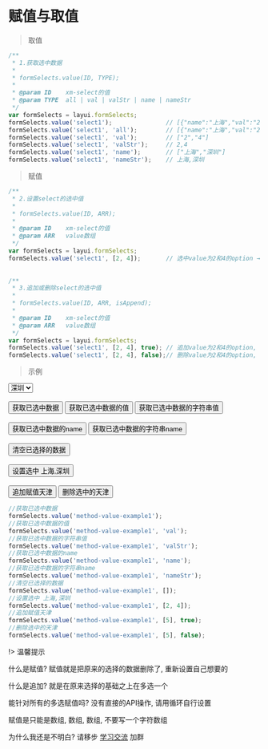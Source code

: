 # 赋值与取值


> 取值

```js
/**
 * 1.获取选中数据
 *
 * formSelects.value(ID, TYPE);
 *
 * @param ID    xm-select的值
 * @param TYPE  all | val | valStr | name | nameStr
 */
var formSelects = layui.formSelects;
formSelects.value('select1');               // [{"name":"上海","val":"2"},{"name":"深圳","val":"4"}]
formSelects.value('select1', 'all');        // [{"name":"上海","val":"2"},{"name":"深圳","val":"4"}]
formSelects.value('select1', 'val');        // ["2","4"]
formSelects.value('select1', 'valStr');     // 2,4
formSelects.value('select1', 'name');       // ["上海","深圳"]
formSelects.value('select1', 'nameStr');    // 上海,深圳
```

> 赋值

```js
/**
 * 2.设置select的选中值
 *
 * formSelects.value(ID, ARR);
 *
 * @param ID    xm-select的值
 * @param ARR   value数组
 */
var formSelects = layui.formSelects;
formSelects.value('select1', [2, 4]);       // 选中value为2和4的option → 上海,深圳
 
 
/**
 * 3.追加或删除select的选中值
 *
 * formSelects.value(ID, ARR, isAppend);
 *
 * @param ID    xm-select的值
 * @param ARR   value数组
 */
var formSelects = layui.formSelects;
formSelects.value('select1', [2, 4], true); // 追加value为2和4的option, 如果该值已选中则跳过, 该值未选中则选中
formSelects.value('select1', [2, 4], false);// 删除value为2和4的option, 如果该值没有选中则跳过, 该值被选中则取消选中
```

> 示例


<html>
	<div style="width: 300px; display: inline-block;margin-right: 10px;">
		<select name="city" xm-select="method-value-example1">
			<option value="1" disabled="disabled">北京</option>
			<option value="2" selected="selected">上海</option>
			<option value="3">广州</option>
			<option value="4" selected="selected">深圳</option>
			<option value="5">天津</option>
		</select>
	</div>
	<br/><br/>
	<button class="layui-btn" onclick="alert(JSON.stringify(formSelects.value('method-value-example1')))">获取已选中数据</button>
	<button class="layui-btn" onclick="alert(JSON.stringify(formSelects.value('method-value-example1', 'val')))">获取已选中数据的值</button>
	<button class="layui-btn" onclick="alert(JSON.stringify(formSelects.value('method-value-example1', 'valStr')))">获取已选中数据的字符串值</button>
	<br/><br/>
	<button class="layui-btn" onclick="alert(JSON.stringify(formSelects.value('method-value-example1', 'name')))">获取已选中数据的name</button>
	<button class="layui-btn" onclick="alert(JSON.stringify(formSelects.value('method-value-example1', 'nameStr')))">获取已选中数据的字符串name</button>
	<br/><br/>
	<button class="layui-btn" onclick="formSelects.value('method-value-example1', [])">清空已选择的数据</button>
	<br/><br/>
	<button class="layui-btn" onclick="formSelects.value('method-value-example1', [2, 4])">设置选中 上海,深圳</button>
	<br/><br/>
	<button class="layui-btn" onclick="formSelects.value('method-value-example1', [5], true)">追加赋值天津</button>
	<button class="layui-btn" onclick="formSelects.value('method-value-example1', [5], false)">删除选中的天津</button>
</html>


```js
//获取已选中数据
formSelects.value('method-value-example1');
//获取已选中数据的值
formSelects.value('method-value-example1', 'val');
//获取已选中数据的字符串值
formSelects.value('method-value-example1', 'valStr');
//获取已选中数据的name
formSelects.value('method-value-example1', 'name');
//获取已选中数据的字符串name
formSelects.value('method-value-example1', 'nameStr');
//清空已选择的数据
formSelects.value('method-value-example1', []);
//设置选中 上海,深圳
formSelects.value('method-value-example1', [2, 4]);
//追加赋值天津
formSelects.value('method-value-example1', [5], true);
//删除选中的天津
formSelects.value('method-value-example1', [5], false);
```

!> 温馨提示

什么是赋值? 赋值就是把原来的选择的数据删除了, 重新设置自己想要的

什么是追加? 就是在原来选择的基础之上在多选一个

能针对所有的多选赋值吗? 没有直接的API操作, 请用循环自行设置

赋值是只能是数组, 数组, 数组, 不要写一个字符数组

为什么我还是不明白? 请移步 [学习交流](/module/study) 加群

